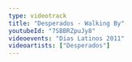 ```yaml
---
type: videotrack
title: "Desperados - Walking By"
youtubeId: "7SBBRZpuJy8"
videoevents: "Dias Latinos 2011"
videoartists: ["Desperados"]
---
```


